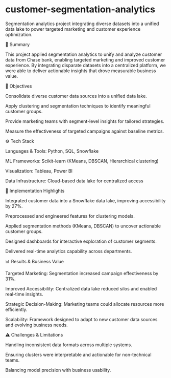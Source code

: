 # customer-segmentation-analytics
Segmentation analytics project integrating diverse datasets into a unified data lake to power targeted marketing and customer experience optimization.

📌 Summary

This project applied segmentation analytics to unify and analyze customer data from Chase bank, enabling targeted marketing and improved customer experience. By integrating disparate datasets into a centralized platform, we were able to deliver actionable insights that drove measurable business value.


🎯 Objectives

Consolidate diverse customer data sources into a unified data lake.

Apply clustering and segmentation techniques to identify meaningful customer groups.

Provide marketing teams with segment-level insights for tailored strategies.

Measure the effectiveness of targeted campaigns against baseline metrics.


⚙️ Tech Stack

Languages & Tools: Python, SQL, Snowflake

ML Frameworks: Scikit-learn (KMeans, DBSCAN, Hierarchical clustering)

Visualization: Tableau, Power BI

Data Infrastructure: Cloud-based data lake for centralized access


🚀 Implementation Highlights

Integrated customer data into a Snowflake data lake, improving accessibility by 27%.

Preprocessed and engineered features for clustering models.

Applied segmentation methods (KMeans, DBSCAN) to uncover actionable customer groups.

Designed dashboards for interactive exploration of customer segments.

Delivered real-time analytics capability across departments.


📊 Results & Business Value

Targeted Marketing: Segmentation increased campaign effectiveness by 31%.

Improved Accessibility: Centralized data lake reduced silos and enabled real-time insights.

Strategic Decision-Making: Marketing teams could allocate resources more efficiently.

Scalability: Framework designed to adapt to new customer data sources and evolving business needs.


⚠️ Challenges & Limitations

Handling inconsistent data formats across multiple systems.

Ensuring clusters were interpretable and actionable for non-technical teams.

Balancing model precision with business usability.
